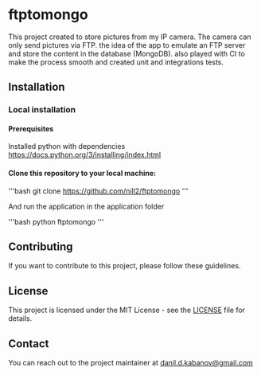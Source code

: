 # ftptomongo

This project created to store pictures from my IP camera. 
The camera can only send pictures via FTP. the idea of the app to emulate an FTP server and store the content in the database (MongoDB).
also played with CI to make the process smooth and created unit and integrations tests.

## Installation

### Local installation
#### Prerequisites
Installed python with dependencies
https://docs.python.org/3/installing/index.html




#### Clone this repository to your local machine:

'''bash
git clone https://github.com/nill2/ftptomongo
'''

And run the application in the application folder

'''bash
python ftptomongo
'''

## Contributing

If you want to contribute to this project, please follow these guidelines.

## License

This project is licensed under the MIT License - see the [LICENSE](LICENSE) file for details.

## Contact

You can reach out to the project maintainer at danil.d.kabanov@gmail.com
